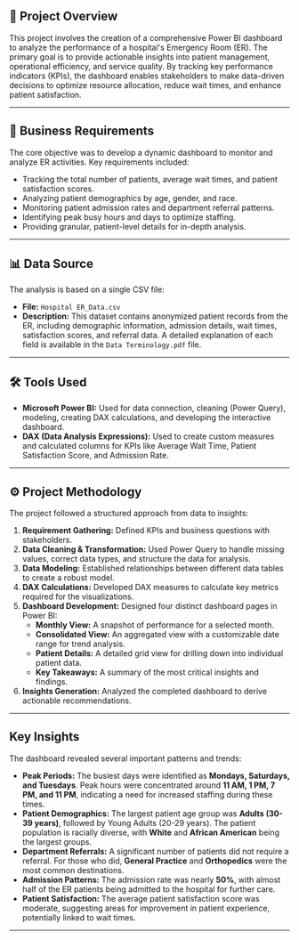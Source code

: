 
## 🏥 Project Overview

This project involves the creation of a comprehensive Power BI dashboard to analyze the performance of a hospital's Emergency Room (ER). The primary goal is to provide actionable insights into patient management, operational efficiency, and service quality. By tracking key performance indicators (KPIs), the dashboard enables stakeholders to make data-driven decisions to optimize resource allocation, reduce wait times, and enhance patient satisfaction.

-----

## 🎯 Business Requirements

The core objective was to develop a dynamic dashboard to monitor and analyze ER activities. Key requirements included:

  * Tracking the total number of patients, average wait times, and patient satisfaction scores.
  * Analyzing patient demographics by age, gender, and race.
  * Monitoring patient admission rates and department referral patterns.
  * Identifying peak busy hours and days to optimize staffing.
  * Providing granular, patient-level details for in-depth analysis.

-----

## 📊 Data Source

The analysis is based on a single CSV file:

  * **File:** `Hospital ER_Data.csv`
  * **Description:** This dataset contains anonymized patient records from the ER, including demographic information, admission details, wait times, satisfaction scores, and referral data. A detailed explanation of each field is available in the `Data Terminology.pdf` file.

-----

## 🛠️ Tools Used

  * **Microsoft Power BI:** Used for data connection, cleaning (Power Query), modeling, creating DAX calculations, and developing the interactive dashboard.
  * **DAX (Data Analysis Expressions):** Used to create custom measures and calculated columns for KPIs like Average Wait Time, Patient Satisfaction Score, and Admission Rate.

-----

## ⚙️ Project Methodology

The project followed a structured approach from data to insights:

1.  **Requirement Gathering:** Defined KPIs and business questions with stakeholders.
2.  **Data Cleaning & Transformation:** Used Power Query to handle missing values, correct data types, and structure the data for analysis.
3.  **Data Modeling:** Established relationships between different data tables to create a robust model.
4.  **DAX Calculations:** Developed DAX measures to calculate key metrics required for the visualizations.
5.  **Dashboard Development:** Designed four distinct dashboard pages in Power BI:
      * **Monthly View:** A snapshot of performance for a selected month.
      * **Consolidated View:** An aggregated view with a customizable date range for trend analysis.
      * **Patient Details:** A detailed grid view for drilling down into individual patient data.
      * **Key Takeaways:** A summary of the most critical insights and findings.
6.  **Insights Generation:** Analyzed the completed dashboard to derive actionable recommendations.

-----

## Key Insights

The dashboard revealed several important patterns and trends:

  * **Peak Periods:** The busiest days were identified as **Mondays, Saturdays, and Tuesdays**. Peak hours were concentrated around **11 AM, 1 PM, 7 PM, and 11 PM**, indicating a need for increased staffing during these times.
  * **Patient Demographics:** The largest patient age group was **Adults (30-39 years)**, followed by Young Adults (20-29 years). The patient population is racially diverse, with **White** and **African American** being the largest groups.
  * **Department Referrals:** A significant number of patients did not require a referral. For those who did, **General Practice** and **Orthopedics** were the most common destinations.
  * **Admission Patterns:** The admission rate was nearly **50%**, with almost half of the ER patients being admitted to the hospital for further care.
  * **Patient Satisfaction:** The average patient satisfaction score was moderate, suggesting areas for improvement in patient experience, potentially linked to wait times.

-----
